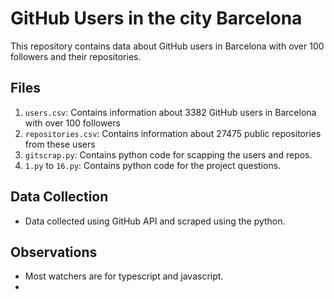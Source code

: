 # GitHub Users in the city Barcelona

This repository contains data about GitHub users in Barcelona with over 100 followers and their repositories.

## Files

1. `users.csv`: Contains information about 3382 GitHub users in Barcelona with over 100 followers
2. `repositories.csv`: Contains information about 27475 public repositories from these users
3. `gitscrap.py`: Contains python code for scapping the users and repos.
4. `1.py` to `16.py`: Contains python code for the project questions.
## Data Collection

- Data collected using GitHub API and scraped using the python.

## Observations
- Most watchers are for typescript and javascript.
- 
